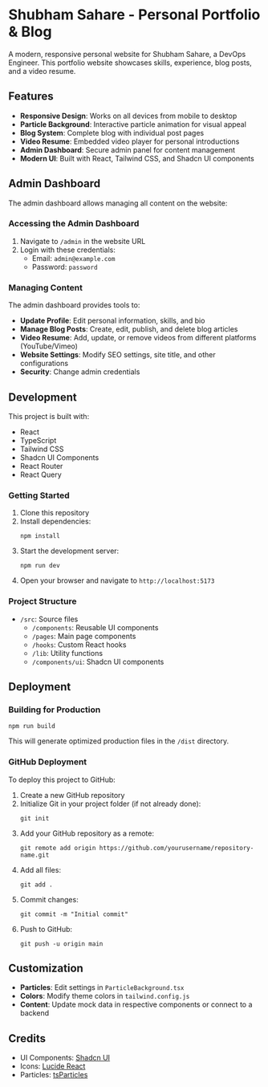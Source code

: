 
# Shubham Sahare - Personal Portfolio & Blog

A modern, responsive personal website for Shubham Sahare, a DevOps Engineer. This portfolio website showcases skills, experience, blog posts, and a video resume.

## Features

- **Responsive Design**: Works on all devices from mobile to desktop
- **Particle Background**: Interactive particle animation for visual appeal
- **Blog System**: Complete blog with individual post pages
- **Video Resume**: Embedded video player for personal introductions
- **Admin Dashboard**: Secure admin panel for content management
- **Modern UI**: Built with React, Tailwind CSS, and Shadcn UI components

## Admin Dashboard

The admin dashboard allows managing all content on the website:

### Accessing the Admin Dashboard

1. Navigate to `/admin` in the website URL
2. Login with these credentials:
   - Email: `admin@example.com`
   - Password: `password`

### Managing Content

The admin dashboard provides tools to:

- **Update Profile**: Edit personal information, skills, and bio
- **Manage Blog Posts**: Create, edit, publish, and delete blog articles
- **Video Resume**: Add, update, or remove videos from different platforms (YouTube/Vimeo)
- **Website Settings**: Modify SEO settings, site title, and other configurations
- **Security**: Change admin credentials

## Development

This project is built with:

- React
- TypeScript
- Tailwind CSS
- Shadcn UI Components
- React Router
- React Query

### Getting Started

1. Clone this repository
2. Install dependencies:
   ```
   npm install
   ```
3. Start the development server:
   ```
   npm run dev
   ```
4. Open your browser and navigate to `http://localhost:5173`

### Project Structure

- `/src`: Source files
  - `/components`: Reusable UI components
  - `/pages`: Main page components
  - `/hooks`: Custom React hooks
  - `/lib`: Utility functions
  - `/components/ui`: Shadcn UI components

## Deployment

### Building for Production

```
npm run build
```

This will generate optimized production files in the `/dist` directory.

### GitHub Deployment

To deploy this project to GitHub:

1. Create a new GitHub repository
2. Initialize Git in your project folder (if not already done):
   ```
   git init
   ```
3. Add your GitHub repository as a remote:
   ```
   git remote add origin https://github.com/yourusername/repository-name.git
   ```
4. Add all files:
   ```
   git add .
   ```
5. Commit changes:
   ```
   git commit -m "Initial commit"
   ```
6. Push to GitHub:
   ```
   git push -u origin main
   ```

## Customization

- **Particles**: Edit settings in `ParticleBackground.tsx`
- **Colors**: Modify theme colors in `tailwind.config.js`
- **Content**: Update mock data in respective components or connect to a backend

## Credits

- UI Components: [Shadcn UI](https://ui.shadcn.com/)
- Icons: [Lucide React](https://lucide.dev/)
- Particles: [tsParticles](https://particles.js.org/)

